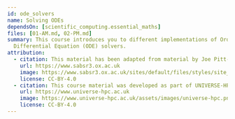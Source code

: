 ```yaml
---
id: ode_solvers
name: Solving ODEs
dependsOn: [scientific_computing.essential_maths]
files: [01-AM.md, 02-PM.md]
summary: This course introduces you to different implementations of Ordinary
  Differential Equation (ODE) solvers.
attribution:
  - citation: This material has been adapted from material by Joe Pitt-Francis from the "Scientific Computing" module of the SABS R³ Center for Doctoral Training.
    url: https://www.sabsr3.ox.ac.uk
    image: https://www.sabsr3.ox.ac.uk/sites/default/files/styles/site_logo/public/styles/site_logo/public/sabsr3/site-logo/sabs_r3_cdt_logo_v3_111x109.png
    license: CC-BY-4.0
  - citation: This course material was developed as part of UNIVERSE-HPC, which is funded through the SPF ExCALIBUR programme under grant number EP/W035731/1
    url: https://www.universe-hpc.ac.uk
    image: https://www.universe-hpc.ac.uk/assets/images/universe-hpc.png
    license: CC-BY-4.0
---
```

